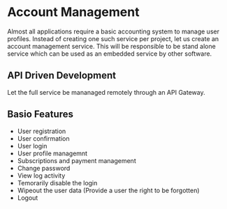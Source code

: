 # Account Management

Almost all applications require a basic accounting system to manage user profiles.
Instead of creating one such service per project, let us create an account management service.
This will be responsible to be stand alone service which can be used as an embedded service by other software.

## API Driven Development
Let the full service be mananaged remotely through an API Gateway.

## Basio Features
* User registration
* User confirmation
* User login
* User profile managemnt
* Subscriptions and payment management
* Change password
* View log activity
* Temorarily disable the login
* Wipeout the user data (Provide a user the right to be forgotten)
* Logout
